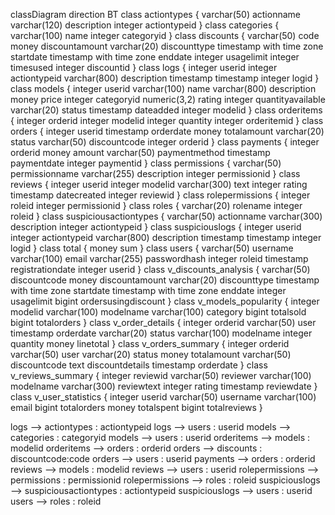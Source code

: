classDiagram
direction BT
class actiontypes {
   varchar(50) actionname
   varchar(120) description
   integer actiontypeid
}
class categories {
   varchar(100) name
   integer categoryid
}
class discounts {
   varchar(50) code
   money discountamount
   varchar(20) discounttype
   timestamp with time zone startdate
   timestamp with time zone enddate
   integer usagelimit
   integer timesused
   integer discountid
}
class logs {
   integer userid
   integer actiontypeid
   varchar(800) description
   timestamp timestamp
   integer logid
}
class models {
   integer userid
   varchar(100) name
   varchar(800) description
   money price
   integer categoryid
   numeric(3,2) rating
   integer quantityavailable
   varchar(20) status
   timestamp dateadded
   integer modelid
}
class orderitems {
   integer orderid
   integer modelid
   integer quantity
   integer orderitemid
}
class orders {
   integer userid
   timestamp orderdate
   money totalamount
   varchar(20) status
   varchar(50) discountcode
   integer orderid
}
class payments {
   integer orderid
   money amount
   varchar(50) paymentmethod
   timestamp paymentdate
   integer paymentid
}
class permissions {
   varchar(50) permissionname
   varchar(255) description
   integer permissionid
}
class reviews {
   integer userid
   integer modelid
   varchar(300) text
   integer rating
   timestamp datecreated
   integer reviewid
}
class rolepermissions {
   integer roleid
   integer permissionid
}
class roles {
   varchar(20) rolename
   integer roleid
}
class suspiciousactiontypes {
   varchar(50) actionname
   varchar(300) description
   integer actiontypeid
}
class suspiciouslogs {
   integer userid
   integer actiontypeid
   varchar(800) description
   timestamp timestamp
   integer logid
}
class total {
   money sum
}
class users {
   varchar(50) username
   varchar(100) email
   varchar(255) passwordhash
   integer roleid
   timestamp registrationdate
   integer userid
}
class v_discounts_analysis {
   varchar(50) discountcode
   money discountamount
   varchar(20) discounttype
   timestamp with time zone startdate
   timestamp with time zone enddate
   integer usagelimit
   bigint ordersusingdiscount
}
class v_models_popularity {
   integer modelid
   varchar(100) modelname
   varchar(100) category
   bigint totalsold
   bigint totalorders
}
class v_order_details {
   integer orderid
   varchar(50) user
   timestamp orderdate
   varchar(20) status
   varchar(100) modelname
   integer quantity
   money linetotal
}
class v_orders_summary {
   integer orderid
   varchar(50) user
   varchar(20) status
   money totalamount
   varchar(50) discountcode
   text discountdetails
   timestamp orderdate
}
class v_reviews_summary {
   integer reviewid
   varchar(50) reviewer
   varchar(100) modelname
   varchar(300) reviewtext
   integer rating
   timestamp reviewdate
}
class v_user_statistics {
   integer userid
   varchar(50) username
   varchar(100) email
   bigint totalorders
   money totalspent
   bigint totalreviews
}

logs  -->  actiontypes : actiontypeid
logs  -->  users : userid
models  -->  categories : categoryid
models  -->  users : userid
orderitems  -->  models : modelid
orderitems  -->  orders : orderid
orders  -->  discounts : discountcode:code
orders  -->  users : userid
payments  -->  orders : orderid
reviews  -->  models : modelid
reviews  -->  users : userid
rolepermissions  -->  permissions : permissionid
rolepermissions  -->  roles : roleid
suspiciouslogs  -->  suspiciousactiontypes : actiontypeid
suspiciouslogs  -->  users : userid
users  -->  roles : roleid
